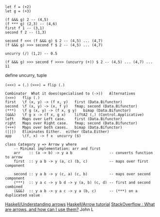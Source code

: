 ```
let f = (+2)
let g = (+3)

(f &&& g) 2 -- (4,5)
(f *** g) (2,3) -- (4,6)
first f 1 -- (3,1)
second f 2 -- (1,3)

second f <<< (f &&& g) $ 2 -- (4,5) ... (4,7)
(f &&& g) >>> second f $ 2 -- (4,5) ... (4,7)

uncurry (/) (1,2) -- 0.5

(f &&& g) >>> second f >>>> (uncurry (+)) $ 2 -- (4,5) ... (4,7) ... 11
```

define uncurry, tuple 

`(<<<) = (.)`
`(>>>) = flip (.)`

```
Combinator 	What it does(specialised to (->)) 	Alternatives
(>>>) 	flip (.)  
first 	\f (x, y) -> (f x, y) 	first (Data.Bifunctor)
second 	\f (x, y) -> (x, f y) 	fmap; second (Data.Bifunctor)
(***) 	\f g (x, y) -> (f x, g y) 	bimap (Data.Bifunctor)
(&&&) 	\f g x -> (f x, g x) 	liftA2 (,) (Control.Applicative)
left 	Maps over Left case. 	first (Data.Bifunctor)
right 	Maps over Right case. 	fmap; second (Data.Bifunctor)
(+++) 	Maps over both cases. 	bimap (Data.Bifunctor)
(|||) 	Eliminates Either. 	either (Data.Either)
app 	\(f, x) -> f x 	uncurry ($)
```

```
class Category y => Arrow y where
    -- Minimal implementation: arr and first
    arr    :: (a -> b) -> y a b                 -- converts function to arrow
    first  :: y a b -> y (a, c) (b, c)          -- maps over first component

    second :: y a b -> y (c, a) (c, b)          -- maps over second component
    (***)  :: y a c -> y b d -> y (a, b) (c, d) -- first and second combined
    (&&&)  :: y a b -> y a c -> y a (b, c)      -- (***) on a duplicated value
```

[Haskell/Understanding arrows](https://en.wikibooks.org/wiki/Haskell/Understanding_arrows)
[Haskell/Arrow tutorial](https://en.wikibooks.org/wiki/Haskell/Arrow_tutorial)
[StackOverflow : What are arrows, and how can I use them?](http://stackoverflow.com/a/4196622) John L
